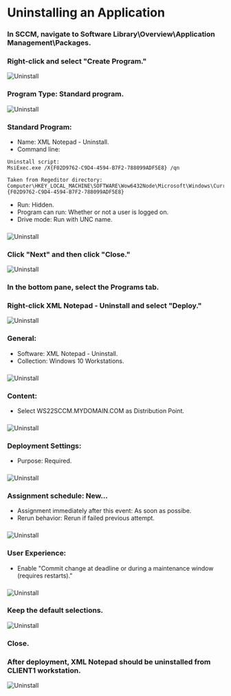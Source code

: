 # Uninstalling an Application

### In SCCM, navigate to Software Library\Overview\Application Management\Packages.
### Right-click and select "Create Program."
![Uninstall](https://github.com/whuynhit/SCCM/blob/main/Application%20Management/Uninstatlling%20an%20Application/sub/1.png)

### Program Type: Standard program.
![Uninstall](https://github.com/whuynhit/SCCM/blob/main/Application%20Management/Uninstatlling%20an%20Application/sub/2.png)

### Standard Program:
  - Name:  XML Notepad - Uninstall.
  - Command line:
```
Uninstall script:
MsiExec.exe /X{F02D9762-C9D4-4594-B7F2-788099ADF5E8} /qn

Taken from Regeditor directory:
Computer\HKEY_LOCAL_MACHINE\SOFTWARE\Wow6432Node\Microsoft\Windows\CurrentVersion\Uninstall\{F02D9762-C9D4-4594-B7F2-788099ADF5E8}

```
  - Run: Hidden.
  - Program can run: Whether or not a user is logged on.
  - Drive mode: Run with UNC name.
###
![Uninstall](https://github.com/whuynhit/SCCM/blob/main/Application%20Management/Uninstatlling%20an%20Application/sub/3.png)

### Click "Next" and then click "Close."
![Uninstall](https://github.com/whuynhit/SCCM/blob/main/Application%20Management/Uninstatlling%20an%20Application/sub/4.png)

### In the bottom pane, select the Programs tab.
### Right-click XML Notepad - Uninstall and select "Deploy."
![Uninstall](https://github.com/whuynhit/SCCM/blob/main/Application%20Management/Uninstatlling%20an%20Application/sub/5.png)

### General:
  - Software: XML Notepad - Uninstall.
  - Collection: Windows 10 Workstations.
###
![Uninstall](https://github.com/whuynhit/SCCM/blob/main/Application%20Management/Uninstatlling%20an%20Application/sub/6.png)

### Content:
  - Select WS22SCCM.MYDOMAIN.COM as Distribution Point.
###
![Uninstall](https://github.com/whuynhit/SCCM/blob/main/Application%20Management/Uninstatlling%20an%20Application/sub/7.png)

### Deployment Settings:
  - Purpose: Required.
###
![Uninstall](https://github.com/whuynhit/SCCM/blob/main/Application%20Management/Uninstatlling%20an%20Application/sub/8.png)

### Assignment schedule: New...
  - Assignment immediately after this event: As soon as possibe.
  - Rerun behavior: Rerun if failed previous attempt.
###
![Uninstall](https://github.com/whuynhit/SCCM/blob/main/Application%20Management/Uninstatlling%20an%20Application/sub/9.png)

### User Experience:
  - Enable "Commit change at deadline or during a maintenance window (requires restarts)."
###
![Uninstall](https://github.com/whuynhit/SCCM/blob/main/Application%20Management/Uninstatlling%20an%20Application/sub/10.png)

### Keep the default selections.
![Uninstall](https://github.com/whuynhit/SCCM/blob/main/Application%20Management/Uninstatlling%20an%20Application/sub/11.png)

### Close.
### After deployment, XML Notepad should be uninstalled from CLIENT1 workstation.
![Uninstall](https://github.com/whuynhit/SCCM/blob/main/Application%20Management/Uninstatlling%20an%20Application/sub/12.png)
